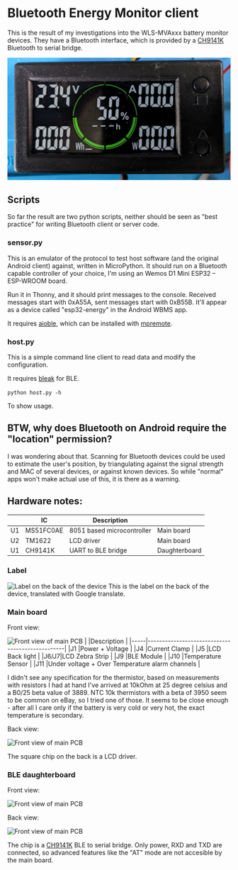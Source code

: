 # Bluetooth Energy Monitor client
This is the result of my investigations into the WLS-MVAxxx battery monitor devices. They have a Bluetooth interface, which is provided by a [CH9141K](https://www.wch-ic.com/products/CH9141.html) Bluetooth to serial bridge.

![Front view of module](img/Module.jpg)

## Scripts
So far the result are two python scripts, neither should be seen as "best practice" for writing Bluetooth client or server code.

### sensor.py
This is an emulator of the protocol to test host software (and the original Android client) against, written in MicroPython. It should run on a Bluetooth capable controller of your choice, I'm using an Wemos D1 Mini ESP32 – ESP-WROOM board.

Run it in Thonny, and it should print messages to the console. Received messages start with 0xA55A, sent messages start with 0xB55B. It'll appear as a device called "esp32-energy" in the Android WBMS app.

It requires [aioble](https://github.com/micropython/micropython-lib/tree/master/micropython/bluetooth/aioble), which can be installed with [mpremote](https://docs.micropython.org/en/latest/reference/mpremote.html).

### host.py
This is a simple command line client to read data and modify the configuration.

It requires [bleak](https://github.com/hbldh/bleak) for BLE.

```python host.py -h```

To show usage.

## BTW, why does Bluetooth on Android require the "location" permission?
I was wondering about that. Scanning for Bluetooth devices could be used to estimate the user's position, by triangulating
against the signal strength and MAC of several devices, or against known devices. So while "normal" apps won't make actual use of this, it is there as a warning.

## Hardware notes:
|  |IC       |Description               |              |
|--|---------|--------------------------|--------------|
|U1|MS51FC0AE|8051 based microcontroller|Main board    |
|U2|TM1622   |LCD driver                |Main board    |
|U1|CH9141K  |UART to BLE bridge        |Daughterboard |

### Label
![Label on the back of the device](img/label_eng.jpg)
This is the label on the back of the device, translated with Google translate.

### Main board
Front view:

![Front view of main PCB](img/Main_Front.jpg)
|     |Description                                      |
|-----|-------------------------------------------------|
|J1   |Power + Voltage                                  |
|J4   |Current Clamp                                    |
|J5   |LCD Back light                                   |
|J6/J7|LCD Zebra Strip                                  |
|J9   |BLE Module                                       |
|J10  |Temperature Sensor                               |
|J11  |Under voltage + Over Temperature alarm channels  |

I didn't see any specification for the thermistor, based on measurements with resistors I had at hand I've arrived at 10kOhm at 25 degree celsius and a B0/25 beta value of 3889. NTC 10k thermistors with a beta of 3950 seem to be common on eBay, 
so I tried one of those. It seems to be close enough - after all I care only if the battery is very cold or very hot, the exact temperature is secondary.

Back view:

![Front view of main PCB](img/Main_Back.jpg)

The square chip on the back is a LCD driver.

### BLE daughterboard
Front view:

![Front view of main PCB](img/BLE_Front.jpg)

Back view:

![Front view of main PCB](img/BLE_Back.jpg)

The chip is a [CH9141K](https://www.wch-ic.com/products/CH9141.html) BLE to serial bridge. Only power, RXD and TXD are connected, so advanced features like the "AT" mode are not accesible by the main board.
